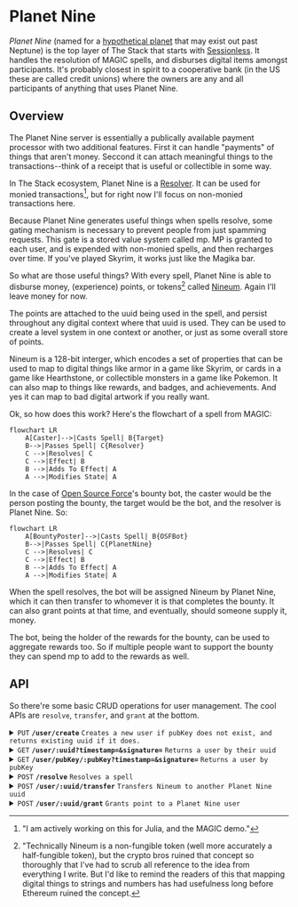 # Planet Nine

*Planet Nine* (named for a [hypothetical planet] that may exist out past Neptune) is the top layer of The Stack that starts with [Sessionless][sessionless].
It handles the resolution of MAGIC spells, and disburses digital items amongst participants.
It's probably closest in spirit to a cooperative bank (in the US these are called credit unions) where the owners are any and all participants of anything that uses Planet Nine.

## Overview

The Planet Nine server is essentially a publically available payment processor with two additional features.
First it can handle "payments" of things that aren't money.
Seccond it can attach meaningful things to the transactions--think of a receipt that is useful or collectible in some way.

In The Stack ecosystem, Planet Nine is a [Resolver][resolver].
It can be used for monied transactions[^1], but for right now I'll focus on non-monied transactions here.

Because Planet Nine generates useful things when spells resolve, some gating mechanism is necessary to prevent people from just spamming requests.
This gate is a stored value system called mp.
MP is granted to each user, and is expended with non-monied spells, and then recharges over time.
If you've played Skyrim, it works just like the Magika bar.

So what are those useful things? 
With every spell, Planet Nine is able to disburse money, (experience) points, or tokens[^2] called [Nineum][nineum].
Again I'll leave money for now.

The points are attached to the uuid being used in the spell, and persist throughout any digital context where that uuid is used.
They can be used to create a level system in one context or another, or just as some overall store of points.

Nineum is a 128-bit interger, which encodes a set of properties that can be used to map to digital things like armor in a game like Skyrim, or cards in a game like Hearthstone, or collectible monsters in a game like Pokemon.
It can also map to things like rewards, and badges, and achievements.
And yes it can map to bad digital artwork if you really want.

Ok, so how does this work?
Here's the flowchart of a spell from MAGIC:

```mermaid
flowchart LR
    A[Caster]-->|Casts Spell| B{Target}
    B-->|Passes Spell| C{Resolver}
    C -->|Resolves| C
    C -->|Effect| B
    B -->|Adds To Effect| A
    A -->|Modifies State| A
```

In the case of [Open Source Force][osf]'s bounty bot, the caster would be the person posting the bounty, the target would be the bot, and the resolver is Planet Nine.
So:

```mermaid
flowchart LR
    A[BountyPoster]-->|Casts Spell| B{OSFBot}
    B-->|Passes Spell| C{PlanetNine}
    C -->|Resolves| C
    C -->|Effect| B
    B -->|Adds To Effect| A
    A -->|Modifies State| A
```

When the spell resolves, the bot will be assigned Nineum by Planet Nine, which it can then transfer to whomever it is that completes the bounty.
It can also grant points at that time, and eventually, should someone supply it, money.

The bot, being the holder of the rewards for the bounty, can be used to aggregate rewards too.
So if multiple people want to support the bounty they can spend mp to add to the rewards as well.

## API

So there're some basic CRUD operations for user management. 
The cool APIs are `resolve`, `transfer`, and `grant` at the bottom.

<details>
 <summary><code>PUT</code> <code><b>/user/create</b></code> <code>Creates a new user if pubKey does not exist, and returns existing uuid if it does.</code></summary>

##### Parameters

> | name         |  required     | data type               | description                                                           |
> |--------------|-----------|-------------------------|-----------------------------------------------------------------------|
> | pubKey       |  true     | string (hex)            | the publicKey of the user's keypair  |
> | timestamp    |  true     | string                  | in a production system timestamps narrow window for replay attacks  |
> | signature    |  true     | string (signature)      | the signature from sessionless for the message  |


##### Responses

> | http code     | content-type                      | response                                                            |
> |---------------|-----------------------------------|---------------------------------------------------------------------|
> | `200`         | `application/json`                | `USER`   |
> | `400`         | `application/json`                | `{"code":"400","message":"Bad Request"}`                            |

##### Example cURL

> ```javascript
>  curl -X PUT -H "Content-Type: application/json" -d '{"pubKey": "key", "timestamp": "now", "signature": "sig"}' https://<placeholderURL>/user/create
> ```

</details>

<details>
 <summary><code>GET</code> <code><b>/user/:uuid?timestamp=<timestamp>&signature=<signature></b></code> <code>Returns a user by their uuid</code></summary>

##### Parameters

> | name         |  required     | data type               | description                                                           |
> |--------------|-----------|-------------------------|-----------------------------------------------------------------------|
> | timestamp    |  true     | string                  | in a production system timestamps prevent replay attacks  |
> | signature    |  true     | string (signature)      | the signature from sessionless for the message  |


##### Responses

> | http code     | content-type                      | response                                                            |
> |---------------|-----------------------------------|---------------------------------------------------------------------|
> | `200`         | `application/json`                | `USER`   |
> | `406`         | `application/json`                | `{"code":"406","message":"Not acceptable"}`                            |

##### Example cURL

> ```javascript
>  curl -X GET -H "Content-Type: application/json" https://<placeholderURL>/<uuid>?timestamp=123&signature=signature 
> ```

</details>

<details>
 <summary><code>GET</code> <code><b>/user/pubKey/:pubKey?timestamp=<timestamp>&signature=<signature></b></code> <code>Returns a user by pubKey</code></summary>

##### Parameters

> | name         |  required     | data type               | description                                                           |
> |--------------|-----------|-------------------------|-----------------------------------------------------------------------|
> | timestamp    |  true     | string                  | in a production system timestamps prevent replay attacks  |
> | signature    |  true     | string (signature)      | the signature from sessionless for the message  |


##### Responses

> | http code     | content-type                      | response                                                            |
> |---------------|-----------------------------------|---------------------------------------------------------------------|
> | `200`         | `application/json`                | `USER`   |
> | `406`         | `application/json`                | `{"code":"406","message":"Not acceptable"}`                            |

##### Example cURL

> ```javascript
>  curl -X GET -H "Content-Type: application/json" https://<placeholderURL>/<uuid>?timestamp=123&signature=signature 
> ```

</details>

<details>
  <summary><code>POST</code> <code><b>/resolve</b></code> <code>Resolves a spell</code></summary>

##### Parameters

> | name         |  required     | data type               | description                                                           |
> |--------------|-----------|-------------------------|-----------------------------------------------------------------------|
> | spell        |  true     | object                  | [SPELL]  |


##### Responses

> | http code     | content-type                      | response                                                            |
> |---------------|-----------------------------------|---------------------------------------------------------------------|
> | `200`         | `application/json`                | `{success: <bool>, signatureMap: TBD}`   |
> | `400`         | `application/json`                | `{"code":"400","message":"Bad Request"}`                            |

##### Example cURL

> ```javascript
>  curl -X POST -H "Content-Type: application/json" -d '[SPELL]' https://<placeholderURL>/user/<uuid>/associate
> ```

</details>

<details>
  <summary><code>POST</code> <code><b>/user/:uuid/transfer</b></code> <code>Transfers Nineum to another Planet Nine uuid</code></summary>

##### Parameters

> | name         |  required     | data type               | description                                                           |
> |--------------|-----------|-------------------------|-----------------------------------------------------------------------|
> | timestamp    |  true     | string                  | in a production system timestamps prevent replay attacks  |
> | uuid         |  true     | string                  | the transferer's uuid
> | destinationUUID | true   | string                  | the transferee's uuid
> | nineumUniqueIds | true   | string[]                | the nineum to transfer as hex coded Int128s
> | price        |  false    | Int                     | price of the transfer (can be null or 0 for free transfers)
> | currency     |  false    | string                  | the currency for the transaction
> | signature    |  true     | string (signature)      | the signature from sessionless for the message  |


##### Responses

> | http code     | content-type                      | response                                                            |
> |---------------|-----------------------------------|---------------------------------------------------------------------|
> | `200`         | `application/json`                | `USER`   |
> | `400`         | `application/json`                | `{"code":"400","message":"Bad Request"}`                            |

##### Example cURL

> ```javascript
>  curl -X POST -H "Content-Type: application/json" -d '<will fill this in later>' https://<placeholderURL>/user/<uuid>/associate
> ```

</details>

<details>
  <summary><code>POST</code> <code><b>/user/:uuid/grant</b></code> <code>Grants point to a Planet Nine user</code></summary>

##### Parameters

> | name         |  required     | data type               | description                                                           |
> |--------------|-----------|-------------------------|-----------------------------------------------------------------------|
> | timestamp    |  true     | string                  | in a production system timestamps prevent replay attacks  |
> | uuid         |  true     | string                  | the granter's uuid
> | destinationUUID |  true     | string                  | receiver's uuid
> | amount       |  true     | Int                     | the amount of points to grant
> | description  |  false    | string                  | An optional description of the grant
> | signature    |  true     | string (signature)      | the signature from sessionless for the message  |


##### Responses

> | http code     | content-type                      | response                                                            |
> |---------------|-----------------------------------|---------------------------------------------------------------------|
> | `200`         | `application/json`                | `USER`   |
> | `400`         | `application/json`                | `{"code":"400","message":"Bad Request"}`                            |

##### Example cURL

> ```javascript
>  curl -X POST -H "Content-Type: application/json" -d '<will fill this in later>' https://<placeholderURL>/user/<uuid>/grant
> ```

</details>

[hypothetical planet]: https://en.wikipedia.org/wiki/Planet_Nine
[sessionless]: https://www.github.com/planet-nine-app/sessionless
[resolver]: https://github.com/planet-nine-app/MAGIC/blob/main/README-DEV.md#resolvers
[nineum]: https://github.com/planet-nine-app/planet-nine/blob/main/Nineum.md
[osf]: https://opensourceforce.net

[^1]: "I am actively working on this for Julia, and the MAGIC demo."
[^2]: "Technically Nineum is a non-fungible token (well more accurately a half-fungible token[^3]), but the crypto bros ruined that concept so thoroughly that I've had to scrub all reference to the idea from everything I write.
But I'd like to remind the readers of this that mapping digital things to strings and numbers has had usefulness long before Ethereum ruined the concept.
[^3]: "When you read about fungibility, it’s usually presented as a binary--either something is fungible or it isn’t. 
But the real world is of course never so simple. 
There are a whole range of goods that are fungible in one respect and non-fungible in another. 
Take beer as an example. 
Beer manufacturers go to great lengths to ensure that each of their beers taste the same, that they would be fungible with each other. 
At the same time Beer manufacturers go to great lengths to ensure that their beer does not taste like any competitors’ making their beer non-fungible with other brands. 
Virtually everything we consume that’s branded falls into this category of fungible within/non-fungible without. 
For lack of a better term, let’s call these types of goods half-fungible."
